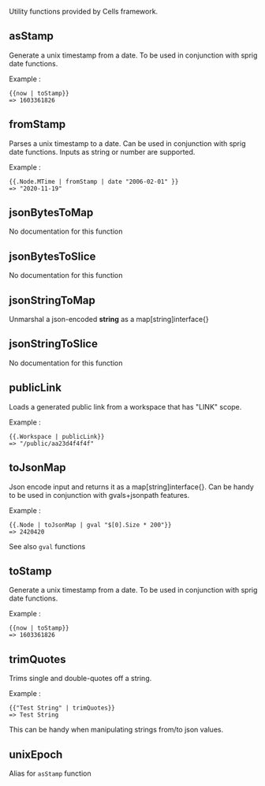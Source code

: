
Utility functions provided by Cells framework.


## asStamp

 Generate a unix timestamp from a date. To be used in conjunction with sprig date functions.

Example : 

    {{now | toStamp}}
    => 1603361826

## fromStamp

 Parses a unix timestamp to a date. Can be used in conjunction with sprig date functions. Inputs as string or number are supported.

Example : 

    {{.Node.MTime | fromStamp | date "2006-02-01" }}
    => "2020-11-19"

## jsonBytesToMap

 No documentation for this function

## jsonBytesToSlice

 No documentation for this function

## jsonStringToMap

 Unmarshal a json-encoded **string** as a map[string]interface{}

## jsonStringToSlice

 No documentation for this function

## publicLink

 Loads a generated public link from a workspace that has "LINK" scope. 

Example : 

    {{.Workspace | publicLink}}
    => "/public/aa23d4f4f4f"

## toJsonMap

 Json encode input and returns it as a map[string]interface{}. Can be handy to be used in conjunction with gvals+jsonpath features.

Example : 

    {{.Node | toJsonMap | gval "$[0].Size * 200"}}
    => 2420420
    
See also `gval` functions    

## toStamp

 Generate a unix timestamp from a date. To be used in conjunction with sprig date functions.

Example : 

    {{now | toStamp}}
    => 1603361826

## trimQuotes

 Trims single and double-quotes off a string.

Example :

    {{"Test String" | trimQuotes}}
    => Test String

This can be handy when manipulating strings from/to json values.

## unixEpoch

 Alias for `asStamp` function
